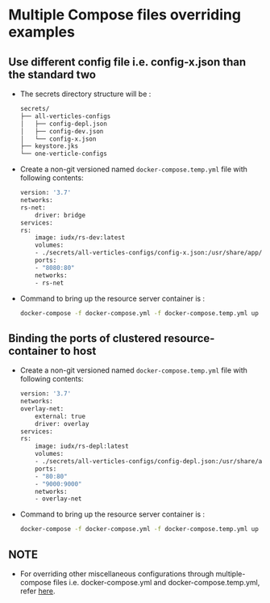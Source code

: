 # Multiple Compose files overriding examples
## Use different config file i.e. config-x.json than the standard two
  -  The secrets directory structure will be :
        ```sh
        secrets/
        ├── all-verticles-configs
        │   ├── config-depl.json
        │   ├── config-dev.json
        │   └── config-x.json
        ├── keystore.jks
        └── one-verticle-configs
        ```
   - Create a non-git versioned named `docker-compose.temp.yml` file with following contents:
        ```sh 
        version: '3.7'
        networks:
        rs-net:
            driver: bridge
        services:
        rs:
            image: iudx/rs-dev:latest
            volumes:
            - ./secrets/all-verticles-configs/config-x.json:/usr/share/app/secrets/all-verticles-configs/config.json
            ports:
            - "8080:80"
            networks: 
            - rs-net
        ```
   - Command to bring up the resource server container is :
        ```sh
        docker-compose -f docker-compose.yml -f docker-compose.temp.yml up -d 
        ```
## Binding the ports of clustered resource-container to host
   - Create a non-git versioned named `docker-compose.temp.yml` file with following contents:
        ```sh
        version: '3.7'
        networks:
        overlay-net:
            external: true      
            driver: overlay
        services:
        rs:
            image: iudx/rs-depl:latest
            volumes:
            - ./secrets/all-verticles-configs/config-depl.json:/usr/share/app/secrets/all-verticles-configs/config.json
            ports:
            - "80:80"
            - "9000:9000"
            networks: 
            - overlay-net

        ```
   - Command to bring up the resource server container is :
        ```sh
        docker-compose -f docker-compose.yml -f docker-compose.temp.yml up -d 
        ```
## NOTE
- For overriding other miscellaneous configurations through multiple-compose files i.e. docker-compose.yml and docker-compose.temp.yml, refer [here](https://docs.docker.com/compose/extends/). 